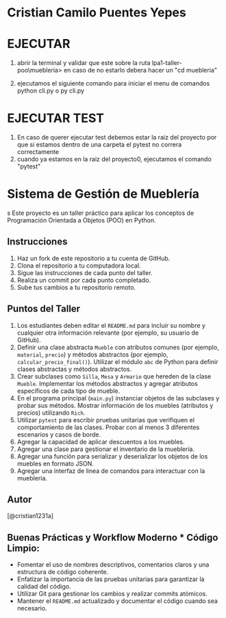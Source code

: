 # Cristian Camilo Puentes Yepes

# EJECUTAR
1. abrir la terminal y validar que este sobre la ruta lpa1-taller-poo\muebleria> en caso de no estarlo debera hacer un "cd muebleria"

2. ejecutamos el siguiente comando para iniciar el menu de comandos python cli.py o py cli.py

# EJECUTAR TEST
1. En caso de querer ejecutar test debemos estar la raiz del proyecto por que si estamos dentro de una carpeta el pytest no correra correctamente
2. cuando ya estamos en la raiz del proyecto0, ejecutamos el comando "pytest" 

# Sistema de Gestión de Mueblería
s
Este proyecto es un taller práctico para aplicar los conceptos de Programación Orientada a Objetos (POO) en Python.

## Instrucciones

1.  Haz un fork de este repositorio a tu cuenta de GitHub.
2.  Clona el repositorio a tu computadora local.
3.  Sigue las instrucciones de cada punto del taller.
4.  Realiza un commit por cada punto completado.
5.  Sube tus cambios a tu repositorio remoto.


## Puntos del Taller

1.  Los estudiantes deben editar el `README.md` para incluir su nombre y cualquier otra información relevante (por ejemplo, su usuario de GitHub).
2.  Definir una clase abstracta `Mueble` con atributos comunes (por ejemplo, `material`, `precio`) y métodos abstractos (por ejemplo, `calcular_precio_final()`). Utilizar el módulo `abc` de Python para definir clases abstractas y métodos abstractos.
3.  Crear subclases como `Silla`, `Mesa` y `Armario` que hereden de la clase `Mueble`. Implementar los métodos abstractos y agregar atributos específicos de cada tipo de mueble.
4.  En el programa principal (`main.py`) instanciar objetos de las subclases y probar sus métodos. Mostrar información de los muebles (atributos y precios) utilizando `Rich`.
5.  Utilizar `pytest` para escribir pruebas unitarias que verifiquen el comportamiento de las clases. Probar con al menos 3 diferentes escenarios y casos de borde.
6.  Agregar la capacidad de aplicar descuentos a los muebles.
7.  Agregar una clase para gestionar el inventario de la mueblería.
8.  Agregar una función para serializar y deserializar los objetos de los muebles en formato JSON.
9.  Agregar una interfaz de linea de comandos para interactuar con la muebleria.

## Autor

[@cristian1231a]

## Buenas Prácticas y Workflow Moderno * **Código Limpio**: 
* Fomentar el uso de nombres descriptivos, comentarios claros y una estructura de código coherente.
* Enfatizar la importancia de las pruebas unitarias para garantizar la calidad del código.
* Utilizar Git para gestionar los cambios y realizar commits atómicos.
* Mantener el `README.md` actualizado y documentar el código cuando sea necesario.

